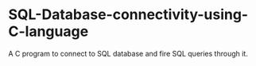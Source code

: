 # SQL-Database-connectivity-using-C-language
A C program to connect to SQL database and fire SQL queries through it.
